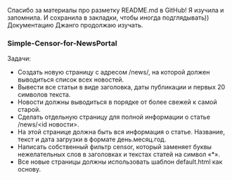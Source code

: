 Спасибо за материалы про разметку README.md в GitHub!
Я изучила и запомнила. И сохранила в закладки, чтобы иногда подглядывать))
Документацию Джанго продолжаю изучать.


### Simple-Censor-for-NewsPortal

Задачи:
* Создать новую страницу с адресом /news/, на которой должен выводиться список всех новостей.
* Вывести все статьи в виде заголовка, даты публикации и первых 20 символов текста.
* Новости должны выводиться в порядке от более свежей к самой старой.
* Сделать отдельную страницу для полной информации о статье /news/<id новости>.
* На этой странице должна быть вся информация о статье. Название, текст и дата загрузки в формате день.месяц.год.
* Написать собственный фильтр censor, который заменяет буквы нежелательных слов в заголовках и текстах статей на символ «*».
* Все новые страницы должны использовать шаблон default.html как основу.
